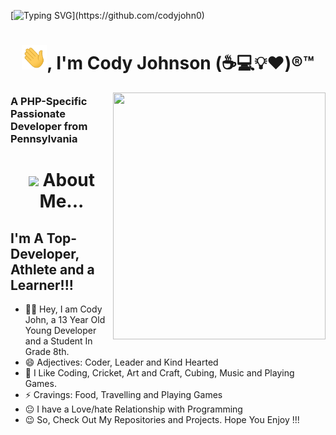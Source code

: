 [![Typing SVG](https://readme-typing-svg.herokuapp.com/?font=Righteous&color=016EEA&size=60&center=true&vCenter=true&width=900&height=100&lines=Hello+%F0%9F%91%8B+My+Name+is+Cody.;I+Am+a+PHP+Developer.;Feel+Free+to+Get+in+Touch.+%F0%9F%98%84;Nice+to+Meet+You!!!...)](https://github.com/codyjohn0)

<h1 align="center"><img src="https://raw.githubusercontent.com/ABSphreak/ABSphreak/master/gifs/Hi.gif" width="40px" />, I'm Cody Johnson (☕💻💡❤️)®™</h1>

<img align='right' src="https://media.giphy.com/media/M9gbBd9nbDrOTu1Mqx/giphy.gif" width="340" height="395">
<h3 align="left">A PHP-Specific Passionate Developer from Pennsylvania</h3>

<h1 align="center"><img src="https://media.giphy.com/media/VgCDAzcKvsR6OM0uWg/giphy.gif" width="50"> About Me...</h1>

## I'm A Top-Developer, Athlete and a Learner!!!
- 👱🏼 Hey, I am Cody John, a 13 Year Old Young Developer and a Student In Grade 8th.
- 😄 Adjectives: Coder, Leader and Kind Hearted
- 🌈 I Like Coding, Cricket, Art and Craft, Cubing, Music and Playing Games.
- ⚡ Cravings: Food, Travelling and Playing Games 
- 😐 I have a Love/hate Relationship with Programming
- 😉 So, Check Out My Repositories and Projects. Hope You Enjoy !!!